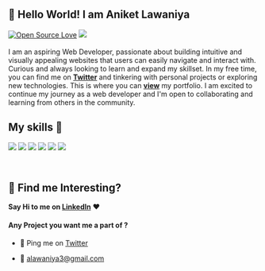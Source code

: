 ## 👋 Hello World! I am Aniket Lawaniya

[![Open Source Love](https://badges.frapsoft.com/os/v2/open-source.svg?v=103)](https://github.com/aniketlawaniya) [![](https://cdn.rawgit.com/sindresorhus/awesome/d7305f38d29fed78fa85652e3a63e154dd8e8829/media/badge.svg)](https://github.com/aniketlawaniya)
<br><br>
I am an aspiring Web Developer, passionate about building intuitive and visually appealing websites that users can easily navigate and interact with. Curious and always looking to learn and expand my skillset. In my free time, you can find me on [**Twitter**](https://twitter.com/AniketLawania) and tinkering with personal projects or exploring new technologies. This is where you can [**view**](https://aniketlawaniya.netlify.app/) my portfolio. I am excited to continue my journey as a web developer and I'm open to collaborating and learning from others in the community.


## My skills 🚀
![](https://img.shields.io/badge/HTML5-E34F26?style=for-the-badge&logo=html5&logoColor=white)
![](https://img.shields.io/badge/JavaScript-F7DF1E?style=for-the-badge&logo=javascript&logoColor=black)
![](https://img.shields.io/badge/CSS3-1572B6?style=for-the-badge&logo=css3&logoColor=white)
![](https://img.shields.io/badge/React-20232A?style=for-the-badge&logo=react&logoColor=61DAFB)
![](https://img.shields.io/badge/Bootstrap-563D7C?style=for-the-badge&logo=bootstrap&logoColor=white)
![](https://img.shields.io/badge/figma-0AC97F?style=for-the-badge&logo=figma&logoColor=white)

<br>

## :dart: Find me Interesting? 
**Say Hi to me on [LinkedIn](https://www.linkedin.com/in/aniketlawaniya/)** :heart: 

#### Any Project you want me a part of ?

 - 👀 Ping me on [Twitter](https://twitter.com/AniketLawania)

 - 💌 [alawaniya3@gmail.com](mailto:alawaniya3@gmail.com)
